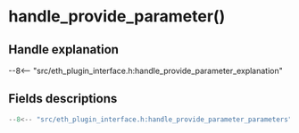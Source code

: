 # handle_provide_parameter()

## Handle explanation

--8<-- "src/eth_plugin_interface.h:handle_provide_parameter_explanation"

## Fields descriptions

```c
--8<-- "src/eth_plugin_interface.h:handle_provide_parameter_parameters"
```

